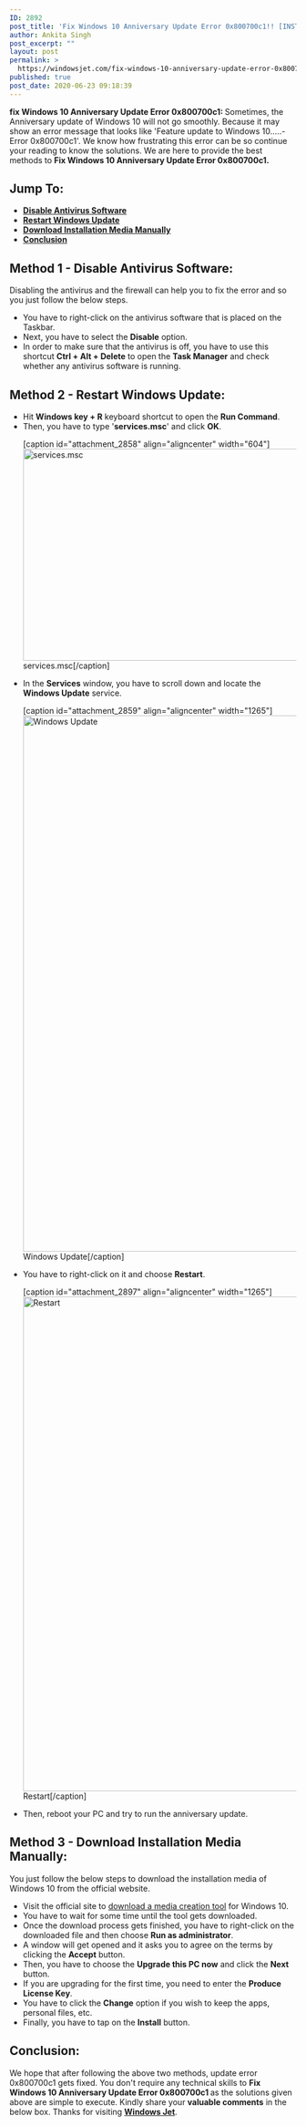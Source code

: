 ```yaml
---
ID: 2892
post_title: 'Fix Windows 10 Anniversary Update Error 0x800700c1!! [INSTANTLY]'
author: Ankita Singh
post_excerpt: ""
layout: post
permalink: >
  https://windowsjet.com/fix-windows-10-anniversary-update-error-0x800700c1-instantly-2892/
published: true
post_date: 2020-06-23 09:18:39
---
```

<strong><span class="dropcap dropcap1">f</span></strong><strong>ix Windows 10 Anniversary Update Error 0x800700c1: </strong>Sometimes, the Anniversary update of Windows 10 will not go smoothly. Because it may show an error message that looks like 'Feature update to Windows 10.....- Error 0x800700c1'. We know how frustrating this error can be so continue your reading to know the solutions. We are here to provide the best methods to <strong>Fix Windows 10 Anniversary Update Error 0x800700c1</strong><strong>.</strong>
<h2>Jump To:</h2>
<ul>
 	<li><strong><a href="#1">Disable Antivirus Software</a></strong></li>
 	<li><strong><a href="#2">Restart Windows Update</a></strong></li>
 	<li><strong><a href="#3">Download Installation Media Manually</a></strong></li>
 	<li><strong><a href="#4">Conclusion</a></strong></li>
</ul>
<h2 id="1">Method 1 - Disable Antivirus Software:</h2>
Disabling the antivirus and the firewall can help you to fix the error and so you just follow the below steps.
<ul>
 	<li>You have to right-click on the antivirus software that is placed on the Taskbar.</li>
 	<li>Next, you have to select the <strong>Disable</strong> option.</li>
 	<li>In order to make sure that the antivirus is off, you have to use this shortcut <strong>Ctrl + Alt + Delete</strong> to open the <strong>Task Manager</strong> and check whether any antivirus software is running.</li>
</ul>
<h2 id="2">Method 2 - Restart Windows Update:</h2>
<ul>
 	<li>Hit <strong>Windows key + R</strong> keyboard shortcut to open the <strong>Run Command</strong>.</li>
 	<li>Then, you have to type '<strong>services.msc</strong>' and click <strong>OK</strong>.

[caption id="attachment_2858" align="aligncenter" width="604"]<img class="size-full wp-image-2858" src="https://windowsjet.com/wp-content/uploads/2020/06/au1.png" alt="services.msc" width="604" height="372" /> services.msc[/caption]</li>
 	<li>In the <strong>Services</strong> window, you have to scroll down and locate the <strong>Windows Update</strong> service.

[caption id="attachment_2859" align="aligncenter" width="1265"]<img class="size-full wp-image-2859" src="https://windowsjet.com/wp-content/uploads/2020/06/au2.png" alt="Windows Update" width="1265" height="941" /> Windows Update[/caption]</li>
 	<li>You have to right-click on it and choose <strong>Restart</strong>.

[caption id="attachment_2897" align="aligncenter" width="1265"]<img class="size-full wp-image-2897" src="https://windowsjet.com/wp-content/uploads/2020/06/wa1.png" alt="Restart" width="1265" height="868" /> Restart[/caption]</li>
 	<li>Then, reboot your PC and try to run the anniversary update.</li>
</ul>
<h2 id="3">Method 3 - Download Installation Media Manually:</h2>
You just follow the below steps to download the installation media of Windows 10 from the official website.
<ul>
 	<li>Visit the official site to <a href="https://www.microsoft.com/en-us/software-download/windows10" target="_blank" rel="noopener noreferrer">download a media creation tool</a> for Windows 10.</li>
 	<li>You have to wait for some time until the tool gets downloaded.</li>
 	<li>Once the download process gets finished, you have to right-click on the downloaded file and then choose <strong>Run as administrator</strong>.</li>
 	<li>A window will get opened and it asks you to agree on the terms by clicking the <strong>Accept</strong> button.</li>
 	<li>Then, you have to choose the <strong>Upgrade this PC now</strong> and click the <strong>Next</strong> button.</li>
 	<li>If you are upgrading for the first time, you need to enter the <strong>Produce License Key</strong>.</li>
 	<li>You have to click the <strong>Change</strong> option if you wish to keep the apps, personal files, etc.</li>
 	<li>Finally, you have to tap on the <strong>Install</strong> button.</li>
</ul>
<h2 id="4">Conclusion:</h2>
We hope that after following the above two methods, update error 0x800700c1 gets fixed. You don't require any technical skills to <strong>Fix Windows 10 Anniversary Update Error 0x800700c1 </strong>as the solutions given above are simple to execute. Kindly share your <strong>valuable comments</strong> in the below box. Thanks for visiting <a href="https://windowsjet.com/"><strong>Windows Jet</strong></a>.